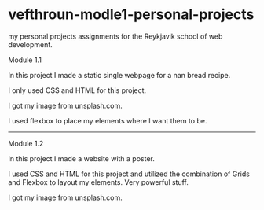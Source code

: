 # vefthroun-modle1-personal-projects
my personal projects assignments for the Reykjavik school of web development.


Module 1.1

In this project I made a static single webpage for a nan bread recipe.

I only used CSS and HTML for this project.

I got my image from unsplash.com.

I used flexbox to place my elements where I want them to be.

-------------------------------------------------------------------------------------------------------------------------------------------

Module 1.2

In this project I made a website with a poster.

I used CSS and HTML for this project and utilized the combination of Grids and Flexbox to layout my elements. Very powerful stuff.

I got my image from unsplash.com.
